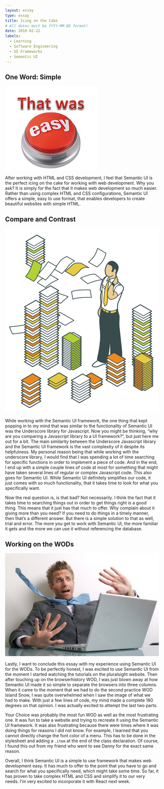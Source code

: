 ```yaml
---
layout: essay
type: essay
title: Icing on the Cake
# All dates must be YYYY-MM-DD format!
date: 2018-02-22
labels:
  - Learning
  - Software Engineering
  - UI Frameworks
  - Semantic UI
---
```


## One Word: Simple

<img class="ui medium right floated rounded image" src="../images/That-Was-Easy-Button.png">

 After working with HTML and CSS development, I feel that Semantic UI is the perfect icing on the cake for working with web development. Why you ask? It is simply for the fact that it makes web development so much easier. Rather than using complex HTML and CSS configurations, Semantic UI offers a simple, easy to use format, that enables developers to create beautiful websites with simple HTML. 

## Compare and Contrast

<img class="ui small right floated rounded image" src="../images/document-mess.png">

 While working with the Semantic UI framework, the one thing that kept popping in to my mind that was similar to the functionality of Semantic UI was the Underscore library for Javascript. Now you might be thinking, “why are you comparing a Javascript library to a UI framework?”, but just here me out for a bit. The main similarity between the Underscore Javascript library and the Semantic UI framework is the vast complexity of it despite its helpfulness. My personal reason being that while working with the underscore library, I would find that I was spending a lot of time searching for specific functions in order to implement a piece of code. And in the end, I end up with a simple couple lines of code at most for something that might have taken several lines of regular or complex Javascript code. This also goes for Semantic UI. While Semantic UI definitely simplifies our code, it just comes with so much functionality, that it takes time to look for what you specifically want. 
  
 Now the real question is, is that bad? Not necessarily. I think the fact that it takes time to searching things out in order to get things right is a good thing. This means that it just has that much to offer. Why complain about it giving more than you need? If you need to do things in a timely manner, then that’s a different answer. But there is a simple solution to that as well, trial and error. The more you get to work with Semantic UI, the more familiar it gets and the more we can use it without referencing the database. 
  
 ## Working on the WODs
  
 <img class="ui medium right floated rounded image" src="../images/overwhelmed.jpeg">
  
 Lastly, I want to conclude this essay with my experience using Semantic UI for the WODs. To be perfectly honest, I was excited to use Semantic UI from the moment I started watching the tutorials on the pluralsight website. Then after touching up on the browserhistory WOD, I was just blown away at how Semantic UI made it so simple to separate the browsers into three columns. When it came to the moment that we had to do the second practice WOD Island Snow, I was quite overwhelmed when I saw the image of what we had to make. With just a few lines of code, my mind made a complete 180 degrees on that opinion. I was actually excited to attempt the last two parts. 
  
 Your Choice was probably the most fun WOD as well as the most frustrating one. It was fun to take a website and trying to recreate it using the Semantic UI framework. It was also frustrating because there were times where it was doing things for reasons I did not know. For example, I learned that you cannot directly change the font color of a menu. This has to be done in the stylesheet and adding a ```.item``` at the end of the class declaration. Of course, I found this out from my friend who went to see Danny for the exact same reason. 
  
 Overall, I think Semantic UI is a simple to use framework that makes web development easy. It has much to offer to the point that you have to go and search for what you specifically need, which might take some time. So far, it has proven to take complex HTML and CSS and simplify it to our very needs. I’m very excited to incorporate it with React next week. 
  
  
  
